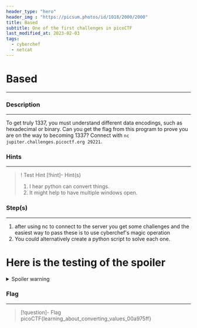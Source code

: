 ```yaml
---
header_type: "hero"
header_img : "https://picsum.photos/id/1018/2000/2000"
title: Based
subtitle: One of the first challenges in picoCTF
last_modified_at: 2023-02-03
tags:
  - cyberchef
  - netcat
---
```

# Based
---
### Description
---
To get truly 1337, you must understand different data encodings, such as hexadecimal or binary. Can you get the flag from this program to prove you are on the way to becoming 1337? Connect with `nc jupiter.challenges.picoctf.org 29221`.
### Hints
---
>! Test Hint
> [!hint]- Hint(s)
> 1.  I hear python can convert things.
> 2. It might help to have multiple windows open.

### Step(s)
---
1. after using nc to connect to the server you get some challenges and the easiest way to pass these is to use cyberchef's magic operation
2. You could alternatively create a python script to solve each one.

# Here is the testing of the spoiler
<details>
  <summary>Spoiler warning </summary> 
  
  Spoiler text. Note that it's important to have a space after the summary tag.
  
  <details>
      Here is the answer and the other is the information or what not
  </details>
  
</details>

### Flag
---
> [!question]- Flag
> picoCTF{learning_about_converting_values_00a975ff}







